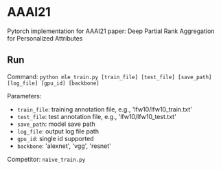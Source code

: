 # AAAI21
Pytorch implementation for AAAI21 paper: Deep Partial Rank Aggregation for Personalized Attributes


## Run
Command:
```python mle_train.py [train_file] [test_file] [save_path] [log_file] [gpu_id] [backbone]```

Parameters:
- `train_file`: training annotation file, e.g., 'lfw10/lfw10_train.txt'
- `test_file`: test annotation file, e.g., 'lfw10/lfw10_test.txt'
- `save_path`: model save path
- `log_file`: output log file path
- `gpu_id`: single id supported
- `backbone`: 'alexnet', 'vgg', 'resnet'

Competitor: `naive_train.py`
